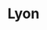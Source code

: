 ---
title: Lyon
date: 
draft: false

# descripcion
description : Trapecio

materials: Plata 925

color: Cristal

dimensions: 3,5cm (largo)

code: 01-10-0067

type: "Aros"

categories: []

price: $7.590,00

price_eftvo: $6.450,00

# Images
# first image will be shown in the product page
images:
  # - image: "images/path_to_image"
  # La ubicacion de las imagenes es imagenes/Aros/Aros.Cristal Swarovski/01-10-0067-lyon
  - image: "./images/aros/cristal_swarovski/01-10-0067-trapecio_a.JPG"
  - image: "./images/aros/cristal_swarovski/01-10-0067-trapecio_b.JPG"
---